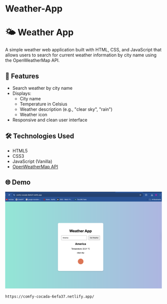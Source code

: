 # Weather-App


# 🌤️ Weather App

A simple weather web application built with HTML, CSS, and JavaScript that allows users to search for current weather information by city name using the OpenWeatherMap API.

## 🚀 Features

- Search weather by city name
- Displays:
  - City name
  - Temperature in Celsius
  - Weather description (e.g., "clear sky", "rain")
  - Weather icon
- Responsive and clean user interface

## 🛠️ Technologies Used

- HTML5
- CSS3
- JavaScript (Vanilla)
- [OpenWeatherMap API](https://openweathermap.org/api)

## 🌐 Demo

![Weather App Screenshot](screenshot.png) <!-- Replace or remove this line if no screenshot is available -->



```bash
https://comfy-cocada-6efa37.netlify.app/

